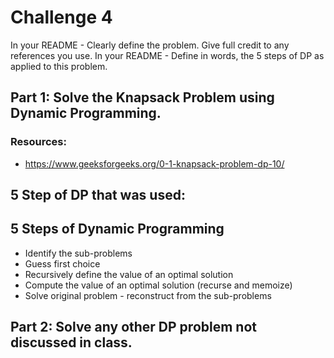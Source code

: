 # Challenge 4

In your README - Clearly define the problem. Give full credit to any references you use.
In your README - Define in words, the 5 steps of DP as applied to this problem.
## Part 1: Solve the Knapsack Problem using Dynamic Programming.

### Resources:
* https://www.geeksforgeeks.org/0-1-knapsack-problem-dp-10/

## 5 Step of DP that was used:

## 5 Steps of Dynamic Programming
* Identify the sub-problems
* Guess first choice
* Recursively define the value of an optimal solution
* Compute the value of an optimal solution (recurse and memoize)
* Solve original problem - reconstruct from the sub-problems


## Part 2: Solve any other DP problem not discussed in class.

